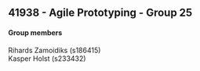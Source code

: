 ## 41938 - Agile Prototyping - Group 25

#### Group members
Rihards Zamoidiks (s186415)  
Kasper Holst (s233432)

